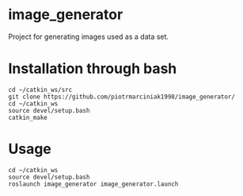 # image_generator
Project for generating images used as a data set.

# Installation through bash
```
cd ~/catkin_ws/src
git clone https://github.com/piotrmarciniak1998/image_generator/
cd ~/catkin_ws
source devel/setup.bash
catkin_make
```
# Usage
```
cd ~/catkin_ws
source devel/setup.bash
roslaunch image_generator image_generator.launch
```
